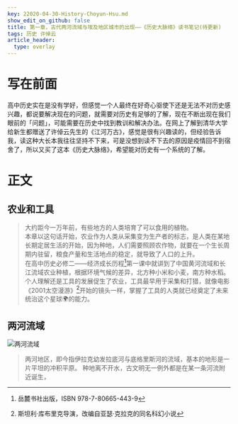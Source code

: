 ```yaml
---
key: 22020-04-30-History-Choyun-Hsu.md
show_edit_on_github: false
title: 第一章，古代两河流域与埃及地区城市的出现——《历史大脉络》读书笔记(待更新)
tags: 历史 许倬云
article_header:
  type: overlay
---
```


# 写在前面  
高中历史实在是没有学好，但感觉一个人最终在好奇心驱使下还是无法不对历史感兴趣，都说要解决现在的问题，就需要对历史有足够的了解，现在不断出现在我们眼前的「问题」，可能需要在历史中找到教训和解决办法。在网上了解到清华大学给新生都赠送了许倬云先生的《江河万古》，感觉是很有兴趣读的，但经验告诉我，读这种大长本我往往坚持不下来，可是没想到读不下去的原因是疫情回不到宿舍了，所以又买了这本《历史大脉络》，希望能对历史有一个系统的了解。  

# 正文  
## 农业和工具
> 大约距今一万年前，有些地方的人类培育了可以食用的植物。  
本章以这句话开始，农业作为人类从采集变为生产者的标志，是人类在某地长期定居生活的开始，因为种地，人们需要照顾农作物，就要在一个生长周期内驻留，粮食产量和生活地点的稳定，就导致了人口的上升。  
在高中历史必修二——经济成长历程[^高中历史必修二]第一课中就讲到了中国黄河流域和长江流域农业种植，根据环境气候的差异，北方种小米和小麦，南方种水稻。个人理解还是工具的发展促生了农业，工具最早用于采集和打猎，就像电影《2001太空漫游》[^2001太空漫游]开始的镜头一样，掌握了工具的人类就已经奠定了未来统治这个星球🌍的能力。  
## 两河流域  
![两河流域](https://amuseum.cdstm.cn/AMuseum/shuiziyuan/water/image/w02_b03_03_p01.jpg "两河流域")  
> 两河地区，即今指伊拉克幼发拉底河与底格里斯河的流域，基本的地形是一片平坦的冲积平原。
种地离不开水，古文明无一例外都是在某一条河流附近诞生，

[^高中历史必修二]:岳麓书社出版，ISBN 978-7-80665-443-9  
[^2001太空漫游]:斯坦利·库布里克导演，改编自亚瑟·克拉克的同名科幻小说 
